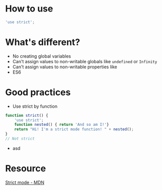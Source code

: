 # How to use
```javascript
'use strict';
```
# What's different?
- No creating global variables
- Can't assign values to non-writable globals like ```undefined``` or ```Infinity```
- Can't assign values to non-writable properties like
- ES6
# Good practices
- Use strict by function
```javascript
function strict() {
    'use strict';
    function nested() { return 'And so am I!'}
    return "Hi! I'm a strict mode function! " + nested();
}
// Not strict
```
- asd
# Resource
[Strict mode - MDN](https://developer.mozilla.org/en-US/docs/Web/JavaScript/Reference/Strict_mode)